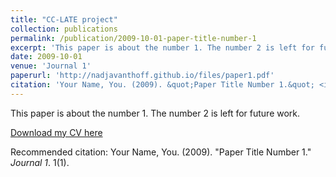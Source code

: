 ```yaml
---
title: "CC-LATE project"
collection: publications
permalink: /publication/2009-10-01-paper-title-number-1
excerpt: 'This paper is about the number 1. The number 2 is left for future work.'
date: 2009-10-01
venue: 'Journal 1'
paperurl: 'http://nadjavanthoff.github.io/files/paper1.pdf'
citation: 'Your Name, You. (2009). &quot;Paper Title Number 1.&quot; <i>Journal 1</i>. 1(1).'
---
```

This paper is about the number 1. The number 2 is left for future work.

[Download my CV here](https://nadjauva.github.io/nadjavanthoff.github.io/files/paper1.pdf)

Recommended citation: Your Name, You. (2009). "Paper Title Number 1." <i>Journal 1</i>. 1(1).
